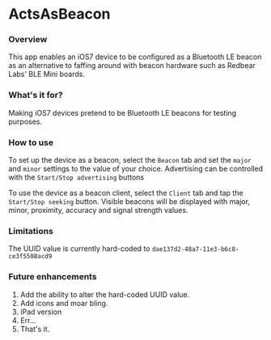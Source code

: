 ActsAsBeacon
============

### Overview

This app enables an iOS7 device to be configured as a Bluetooth LE beacon as an alternative to faffing around with beacon hardware such as Redbear Labs' BLE Mini boards.

### What's it for?

Making iOS7 devices pretend to be Bluetooth LE beacons for testing purposes.

### How to use

To set up the device as a beacon, select the `Beacon` tab and set the `major` and `minor` settings to the value of your choice.  Advertising can be controlled with the `Start/Stop advertising` buttons

To use the device as a beacon client, select the `Client` tab and tap the `Start/Stop seeking` button.
Visible beacons will be displayed with major, minor, proximity, accuracy and signal strength values.

### Limitations

The UUID value is currently hard-coded to `dae137d2-48a7-11e3-b6c8-ce3f5508acd9`

### Future enhancements

1. Add the ability to alter the hard-coded UUID value.
1. Add icons and moar bling.
1. iPad version
1. Err...
1. That's it.